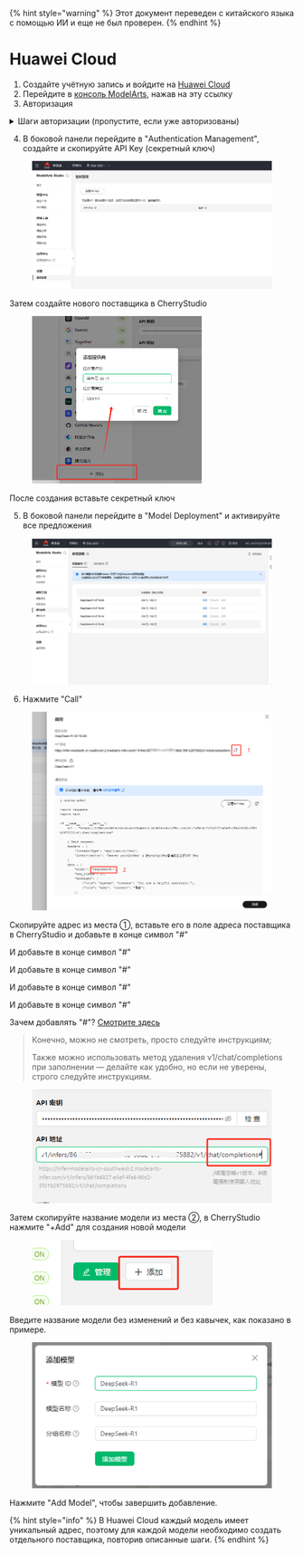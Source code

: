 
{% hint style="warning" %}
Этот документ переведен с китайского языка с помощью ИИ и еще не был проверен.
{% endhint %}

# Huawei Cloud

1. Создайте учётную запись и войдите на [Huawei Cloud](https://auth.huaweicloud.com/authui/login)
2. Перейдите в [консоль ModelArts](https://console.huaweicloud.com/modelarts/?region=cn-southwest-2#/model-studio/homepage), нажав на эту ссылку
3. Авторизация

<details>

<summary>Шаги авторизации (пропустите, если уже авторизованы)</summary>

1. После перехода по ссылке из шага 2, следуйте подсказкам на странице авторизации (нажмите IAM Sub-user → Create Delegation → Common User)

![](<../../.gitbook/assets/image (49).png>)

2. После создания вернитесь на страницу по ссылке из шага 2
3. При появлении сообщения о недостаточных правах доступа нажмите "Click Here" в уведомлении
4. Добавьте существующую авторизацию и подтвердите

![](<../../.gitbook/assets/image (50).png>)

&#x20;Примечание: Этот метод подходит для новичков — не нужно изучать много информации, просто следуйте подсказкам. Если вам удалось успешно авторизоваться с первого раза, действуйте по своему усмотрению.

</details>

4. В боковой панели перейдите в "Authentication Management", создайте и скопируйте API Key (секретный ключ)

<figure><img src="../../.gitbook/assets/微信截图_20250214034650.png" alt=""><figcaption></figcaption></figure>

Затем создайте нового поставщика в CherryStudio

<figure><img src="../../.gitbook/assets/image (1) (2).png" alt="" width="300"><figcaption></figcaption></figure>

После создания вставьте секретный ключ

5. В боковой панели перейдите в "Model Deployment" и активируйте все предложения

<figure><img src="../../.gitbook/assets/微信截图_20250214034751.png" alt=""><figcaption></figcaption></figure>

6. Нажмите "Call"

<figure><img src="../../.gitbook/assets/image (1) (2) (1).png" alt=""><figcaption></figcaption></figure>

Скопируйте адрес из места ①, вставьте его в поле адреса поставщика в CherryStudio и добавьте в конце символ "#"

И добавьте в конце символ "#"

И добавьте в конце символ "#"

И добавьте в конце символ "#"

И добавьте в конце символ "#"

Зачем добавлять "#"? [Смотрите здесь](https://docs.cherry-ai.com/cherrystudio/preview/settings/providers#api-di-zhi)

> Конечно, можно не смотреть, просто следуйте инструкциям;
> 
> Также можно использовать метод удаления v1/chat/completions при заполнении — делайте как удобно, но если не уверены, строго следуйте инструкциям.

<figure><img src="../../.gitbook/assets/image (2) (3).png" alt=""><figcaption></figcaption></figure>

Затем скопируйте название модели из места ②, в CherryStudio нажмите "+Add" для создания новой модели

<figure><img src="../../.gitbook/assets/image (4) (3).png" alt=""><figcaption></figcaption></figure>

Введите название модели без изменений и без кавычек, как показано в примере.

<figure><img src="../../.gitbook/assets/image (3) (3).png" alt=""><figcaption></figcaption></figure>

Нажмите "Add Model", чтобы завершить добавление.

{% hint style="info" %}
В Huawei Cloud каждый модель имеет уникальный адрес, поэтому для каждой модели необходимо создать отдельного поставщика, повторив описанные шаги.
{% endhint %}